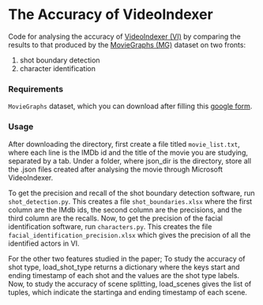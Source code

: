 # The Accuracy of VideoIndexer

Code for analysing the accuracy of [VideoIndexer (VI)](http://videoindexer.ai) by comparing the results to that produced by the 
[MovieGraphs (MG)](http://moviegraphs.cs.toronto.edu/) dataset on two fronts:
1. shot boundary detection
2. character identification

### Requirements ###
`MovieGraphs` dataset, which you can download after filling this [google form](http://docs.google.com/forms/d/e/1FAIpQLScytuCn4kRBKFPPei0t01Sfadpu8Qh5i9fFvfODWAAJGyEs7g/viewform).

### Usage ###
After downloading the directory, first create a file titled `movie_list.txt`, where each line is the IMDb id and the title of the movie you are studying, separated by a tab.
Under a folder, where json_dir is the directory, store all the .json files created after analysing the movie through Microsoft VideoIndexer.

To get the precision and recall of the shot boundary detection software, run `shot_detection.py`. 
This creates a file `shot_boundaries.xlsx` where the first column are the IMdb ids, the second column are the precisions, and the third column are the recalls.
Now, to get the precision of the facial identification software, run `characters.py`. This creates the file `facial_identification_precision.xlsx` which gives
the precision of all the identified actors in VI. 

For the other two features studied in the paper; To study the accuracy of shot type, load_shot_type returns a dictionary where the keys start and ending timestamp of each shot and the values are the shot type labels. Now, to study the accuracy of scene splitting, load_scenes gives the list of tuples, which indicate the startinga and ending timestamp of each scene.

